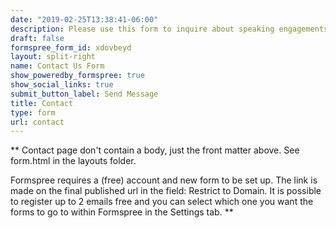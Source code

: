 ```yaml
---
date: "2019-02-25T13:38:41-06:00"
description: Please use this form to inquire about speaking engagements, opportunities to collaborate, or mentorship requests.
draft: false
formspree_form_id: xdovbeyd
layout: split-right
name: Contact Us Form
show_poweredby_formspree: true
show_social_links: true
submit_button_label: Send Message
title: Contact
type: form
url: contact
---
```


** Contact page don't contain a body, just the front matter above.
See form.html in the layouts folder.

Formspree requires a (free) account and new form to be set up. The link is made on the final published url in the field: Restrict to Domain. It is possible to register up to 2 emails free and you can select which one you want the forms to go to within Formspree in the Settings tab.
**
